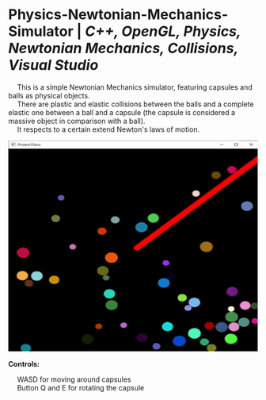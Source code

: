 # Physics-Newtonian-Mechanics-Simulator | _C++, OpenGL, Physics, Newtonian Mechanics, Collisions, Visual Studio_

&emsp; This is a simple Newtonian Mechanics simulator, featuring capsules and balls as physical objects. <br/>
&emsp; There are plastic and elastic collisions between the balls and a complete elastic one between a ball and a capsule (the capsule is considered a massive object in comparison with a ball). <br/>
&emsp; It respects to a certain extend Newton's laws of motion. <br/>

<p align = "center">
  <img width="505" height="425" src="https://github.com/Razvan48/Physics-Newtonian-Mechanics-Simulator/blob/main/Demo/Physics Newtonian Mechanics Simulator Demo.gif">
</p>

**Controls:** <br/>

&emsp; WASD for moving around capsules <br/>
&emsp; Button Q and E for rotating the capsule <br/>


